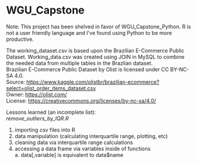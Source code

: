 # WGU_Capstone


Note: This project has been shelved in favor of WGU_Capstone_Python.  R is not a user friendly language and I've found using Python to be more productive.  

The working_dataset.csv is based upon the Brazilian E-Commerce Public Dataset.  Working_data.csv was created using JOIN in MySQL to combine
          the needed data from multiple tables in the Brazlian dataset.  
Brazilian E-Commerce Public Dataset by Olist is licensed under CC BY-NC-SA 4.0.  
Source: https://www.kaggle.com/olistbr/brazilian-ecommerce?select=olist_order_items_dataset.csv  
Owner: https://olist.com/  
License: https://creativecommons.org/licenses/by-nc-sa/4.0/  
  
Lessons learned (an incomplete list):  
<i>remove_outliers_by_IQR.R</i>
1. importing csv files into R  
2. data manipulation (calculating interquartile range, plotting, etc)  
3. cleaning data via interquartile range calculations  
4. accessing a data frame via variables inside of functions  
a. data[,variable] is equivalent to data$name  
